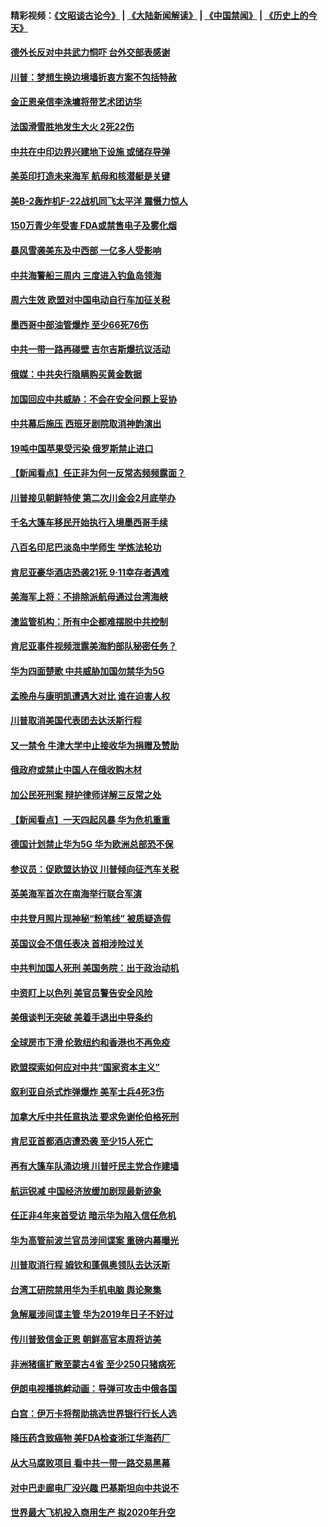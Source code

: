 #### 精彩视频：[《文昭谈古论今》](https://github.com/gfw-breaker/wenzhao/blob/master/README.md?t=01210030) | [《大陆新闻解读》](https://github.com/gfw-breaker/ntdtv-comedy/blob/master/README.md?t=01210030) | [《中国禁闻》](https://github.com/gfw-breaker/ntdtv-news/blob/master/README.md?t=01210030) | [《历史上的今天》](https://github.com/gfw-breaker/today-in-history/blob/master/README.md?t=01210030) 

#### [德外长反对中共武力恫吓 台外交部表感谢](../pages/nsc418/n10989626.md?t=01210030) 

#### [川普：梦想生换边境墙折衷方案不包括特赦](../pages/nsc418/n10989992.md?t=01210030) 

#### [金正恩亲信李洙墉将带艺术团访华](../pages/nsc418/n10989769.md?t=01210030) 

#### [法国滑雪胜地发生大火 2死22伤](../pages/nsc418/n10989566.md?t=01210030) 

#### [中共在中印边界兴建地下设施 或储存导弹](../pages/nsc418/n10988979.md?t=01210030) 

#### [美英印打造未来海军 航母和核潜艇是关键](../pages/nsc418/n10940648.md?t=01210030) 

#### [美B-2轰炸机F-22战机同飞太平洋 震慑力惊人](../pages/nsc418/n10988582.md?t=01210030) 

#### [150万青少年受害 FDA或禁售电子及雾化烟](../pages/nsc418/n10988186.md?t=01210030) 

#### [暴风雪袭美东及中西部 一亿多人受影响](../pages/nsc418/n10988131.md?t=01210030) 

#### [中共海警船三周内 三度进入钓鱼岛领海](../pages/nsc418/n10987956.md?t=01210030) 

#### [周六生效 欧盟对中国电动自行车加征关税](../pages/nsc418/n10987637.md?t=01210030) 

#### [墨西哥中部油管爆炸 至少66死76伤](../pages/nsc418/n10986971.md?t=01210030) 

#### [中共一带一路再碰壁 吉尔吉斯爆抗议活动](../pages/nsc418/n10986292.md?t=01210030) 

#### [俄媒：中共央行隐瞒购买黄金数据](../pages/nsc418/n10986524.md?t=01210030) 

#### [加国回应中共威胁：不会在安全问题上妥协](../pages/nsc418/n10986394.md?t=01210030) 

#### [中共幕后施压 西班牙剧院取消神韵演出](../pages/nsc418/n10986035.md?t=01210030) 

#### [19吨中国苹果受污染 俄罗斯禁止进口](../pages/nsc418/n10986333.md?t=01210030) 

#### [【新闻看点】任正非为何一反常态频频露面？](../pages/nsc418/n10986037.md?t=01210030) 

#### [川普接见朝鲜特使 第二次川金会2月底举办](../pages/nsc418/n10986216.md?t=01210030) 

#### [千名大篷车移民开始执行入境墨西哥手续](../pages/nsc418/n10986204.md?t=01210030) 

#### [八百名印尼巴淡岛中学师生 学炼法轮功](../pages/nsc418/n10985542.md?t=01210030) 

#### [肯尼亚豪华酒店恐袭21死 9·11幸存者遇难](../pages/nsc418/n10985445.md?t=01210030) 

#### [美海军上将：不排除派航母通过台湾海峡](../pages/nsc418/n10984943.md?t=01210030) 

#### [澳监管机构：所有中企都难摆脱中共控制](../pages/nsc418/n10983591.md?t=01210030) 

#### [肯尼亚事件视频泄露美海豹部队秘密任务？](../pages/nsc418/n10984543.md?t=01210030) 

#### [华为四面楚歌 中共威胁加国勿禁华为5G](../pages/nsc418/n10983787.md?t=01210030) 

#### [孟晚舟与康明凯遭遇大对比 谁在迫害人权](../pages/nsc418/n10983804.md?t=01210030) 

#### [川普取消美国代表团去达沃斯行程](../pages/nsc418/n10983718.md?t=01210030) 

#### [又一禁令 牛津大学中止接收华为捐赠及赞助](../pages/nsc418/n10983708.md?t=01210030) 

#### [俄政府或禁止中国人在俄收购木材](../pages/nsc418/n10983547.md?t=01210030) 

#### [加公民死刑案 辩护律师详解三反常之处](../pages/nsc418/n10983300.md?t=01210030) 

#### [【新闻看点】一天四起风暴 华为危机重重](../pages/nsc418/n10983081.md?t=01210030) 

#### [德国计划禁止华为5G 华为欧洲总部恐不保](../pages/nsc418/n10982951.md?t=01210030) 

#### [参议员：促欧盟达协议 川普倾向征汽车关税](../pages/nsc418/n10982456.md?t=01210030) 

#### [英美海军首次在南海举行联合军演](../pages/nsc418/n10981956.md?t=01210030) 

#### [中共登月照片现神秘“粉笔线” 被质疑造假](../pages/nsc418/n10980652.md?t=01210030) 

#### [英国议会不信任表决 首相涉险过关](../pages/nsc418/n10980536.md?t=01210030) 

#### [中共判加国人死刑 美国务院：出于政治动机](../pages/nsc418/n10980469.md?t=01210030) 

#### [中资盯上以色列 美官员警告安全风险](../pages/nsc418/n10980214.md?t=01210030) 

#### [美俄谈判无突破 美着手退出中导条约](../pages/nsc418/n10980207.md?t=01210030) 

#### [全球房市下滑 伦敦纽约和香港也不再免疫](../pages/nsc418/n10979837.md?t=01210030) 

#### [欧盟探索如何应对中共“国家资本主义”](../pages/nsc418/n10979979.md?t=01210030) 

#### [叙利亚自杀式炸弹爆炸 美军士兵4死3伤](../pages/nsc418/n10979913.md?t=01210030) 

#### [加拿大斥中共任意执法 要求免谢伦伯格死刑](../pages/nsc418/n10979429.md?t=01210030) 

#### [肯尼亚首都酒店遭恐袭 至少15人死亡](../pages/nsc418/n10978342.md?t=01210030) 

#### [再有大篷车队涌边境 川普吁民主党合作建墙](../pages/nsc418/n10978161.md?t=01210030) 

#### [航运锐减 中国经济放缓加剧现最新迹象](../pages/nsc418/n10978088.md?t=01210030) 

#### [任正非4年来首受访 暗示华为陷入信任危机](../pages/nsc418/n10977688.md?t=01210030) 

#### [华为高管前波兰官员涉间谍案 重磅内幕曝光](../pages/nsc418/n10978092.md?t=01210030) 

#### [川普取消行程 姆钦和蓬佩奥领队去达沃斯](../pages/nsc418/n10977828.md?t=01210030) 

#### [台湾工研院禁用华为手机电脑 舆论聚集](../pages/nsc418/n10977350.md?t=01210030) 

#### [急解雇涉间谍主管 华为2019年日子不好过](../pages/nsc418/n10976038.md?t=01210030) 

#### [传川普致信金正恩 朝鲜高官本周将访美](../pages/nsc418/n10976756.md?t=01210030) 

#### [非洲猪瘟扩散至蒙古4省 至少250只猪病死](../pages/nsc418/n10976120.md?t=01210030) 

#### [伊朗电视播挑衅动画：导弹可攻击中俄各国](../pages/nsc418/n10976504.md?t=01210030) 

#### [白宫：伊万卡将帮助挑选世界银行行长人选](../pages/nsc418/n10976053.md?t=01210030) 

#### [降压药含致癌物 美FDA检查浙江华海药厂](../pages/nsc418/n10975949.md?t=01210030) 

#### [从大马腐败项目 看中共一带一路交易黑幕](../pages/nsc418/n10975091.md?t=01210030) 

#### [对中巴走廊电厂没兴趣 巴基斯坦向中共说不](../pages/nsc418/n10975898.md?t=01210030) 

#### [世界最大飞机投入商用生产 拟2020年升空](../pages/nsc418/n10975188.md?t=01210030) 

